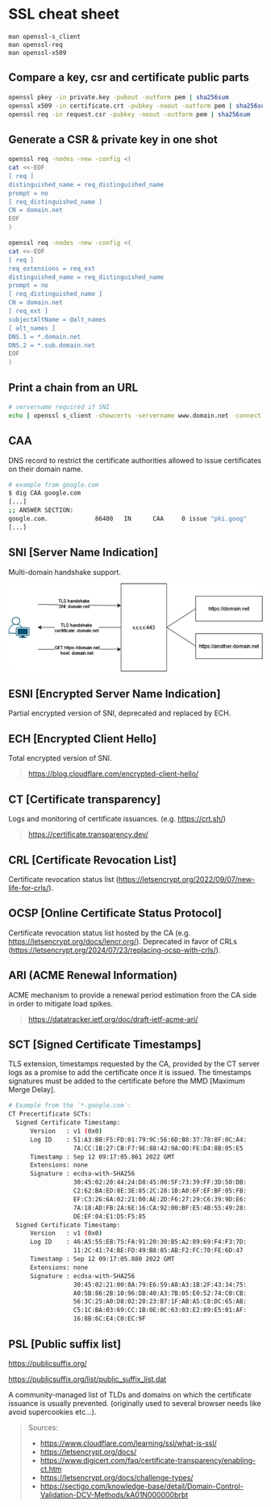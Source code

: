 # SSL cheat sheet

```
man openssl-s_client
man openssl-req
man openssl-x509
```

## Compare a key, csr and certificate public parts

```bash
openssl pkey -in private.key -pubout -outform pem | sha256sum
openssl x509 -in certificate.crt -pubkey -noout -outform pem | sha256sum
openssl req -in request.csr -pubkey -noout -outform pem | sha256sum
```

## Generate a CSR & private key in one shot

```bash
openssl req -nodes -new -config <(
cat <<-EOF
[ req ]
distinguished_name = req_distinguished_name
prompt = no
[ req_distinguished_name ]
CN = domain.net
EOF
)
```

```bash
openssl req -nodes -new -config <(
cat <<-EOF
[ req ]
req_extensions = req_ext
distinguished_name = req_distinguished_name
prompt = no
[ req_distinguished_name ]
CN = domain.net
[ req_ext ]
subjectAltName = @alt_names
[ alt_names ]
DNS.1 = *.domain.net
DNS.2 = *.sub.domain.net
EOF
)
```

## Print a chain from an URL

```bash
# servername required if SNI
echo | openssl s_client -showcerts -servername www.domain.net -connect domain.net:443
```

## CAA

DNS record to restrict the certificate authorities allowed to issue certificates on their domain name.

```bash
# example from google.com
$ dig CAA google.com
[...]
;; ANSWER SECTION:
google.com.             86400   IN      CAA     0 issue "pki.goog"
[...]
```

## SNI [Server Name Indication]

Multi-domain handshake support.

![SNI.drawio](./ssl_cheat_sheet/SNI.drawio.png)

## ESNI [Encrypted Server Name Indication]

Partial encrypted version of SNI, deprecated and replaced by ECH.

## ECH [Encrypted Client Hello]

Total encrypted version of SNI.

> https://blog.cloudflare.com/encrypted-client-hello/

## CT [Certificate transparency]

Logs and monitoring of certificate issuances. (e.g. https://crt.sh/)

> https://certificate.transparency.dev/

## CRL [Certificate Revocation List]

Certificate revocation status list (https://letsencrypt.org/2022/09/07/new-life-for-crls/).

## OCSP [Online Certificate Status Protocol]

Certificate revocation status list hosted by the CA (e.g. https://letsencrypt.org/docs/lencr.org/).
Deprecated in favor of CRLs (https://letsencrypt.org/2024/07/23/replacing-ocsp-with-crls/).

## ARI (ACME Renewal Information)

ACME mechanism to provide a renewal period estimation from the CA side in order to mitigate load spikes.

> https://datatracker.ietf.org/doc/draft-ietf-acme-ari/

## SCT [Signed Certificate Timestamps]

TLS extension, timestamps requested by the CA, provided by the CT server logs as a promise to add the certificate once it is issued. The timestamps signatures must be added to the certificate before the MMD [Maximum Merge Delay].

```bash
# Example from the `*.google.com`:
CT Precertificate SCTs:
  Signed Certificate Timestamp:
      Version   : v1 (0x0)
      Log ID    : 51:A3:B0:F5:FD:01:79:9C:56:6D:B8:37:78:8F:0C:A4:
                  7A:CC:1B:27:CB:F7:9E:88:42:9A:0D:FE:D4:8B:05:E5
      Timestamp : Sep 12 09:17:05.861 2022 GMT
      Extensions: none
      Signature : ecdsa-with-SHA256
                  30:45:02:20:44:24:D8:45:00:5F:73:39:FF:3D:50:DB:
                  C2:62:BA:ED:8E:3E:85:2C:28:1B:A0:6F:EF:BF:05:FB:
                  EF:C3:26:6A:02:21:00:AE:2D:F6:27:29:C6:39:9D:E6:
                  7A:18:AD:FB:2A:6E:16:CA:92:00:BF:E5:4B:55:49:28:
                  DE:EF:04:E1:D5:F5:85
  Signed Certificate Timestamp:
      Version   : v1 (0x0)
      Log ID    : 46:A5:55:EB:75:FA:91:20:30:B5:A2:89:69:F4:F3:7D:
                  11:2C:41:74:BE:FD:49:B8:85:AB:F2:FC:70:FE:6D:47
      Timestamp : Sep 12 09:17:05.880 2022 GMT
      Extensions: none
      Signature : ecdsa-with-SHA256
                  30:45:02:21:00:8A:79:E6:59:A8:A3:1B:2F:43:34:75:
                  A0:5B:86:2B:10:96:DB:40:A3:7B:05:E0:52:74:C0:CB:
                  56:3C:25:A0:D8:02:20:23:B7:1F:AB:A5:C8:DC:65:AB:
                  C5:1C:BA:03:69:CC:1B:0E:0C:63:03:E2:89:E5:01:AF:
                  16:8B:6C:E4:C0:EC:9F
```

## PSL [Public suffix list]

https://publicsuffix.org/

https://publicsuffix.org/list/public_suffix_list.dat

A community-managed list of TLDs and domains on which the certificate issuance is usually prevented. (originally used to several browser needs like avoid supercookies etc...).

> Sources:
>
> - https://www.cloudflare.com/learning/ssl/what-is-ssl/
> - https://letsencrypt.org/docs/
> - https://www.digicert.com/faq/certificate-transparency/enabling-ct.htm
> - https://letsencrypt.org/docs/challenge-types/
> - https://sectigo.com/knowledge-base/detail/Domain-Control-Validation-DCV-Methods/kA01N000000brbt
